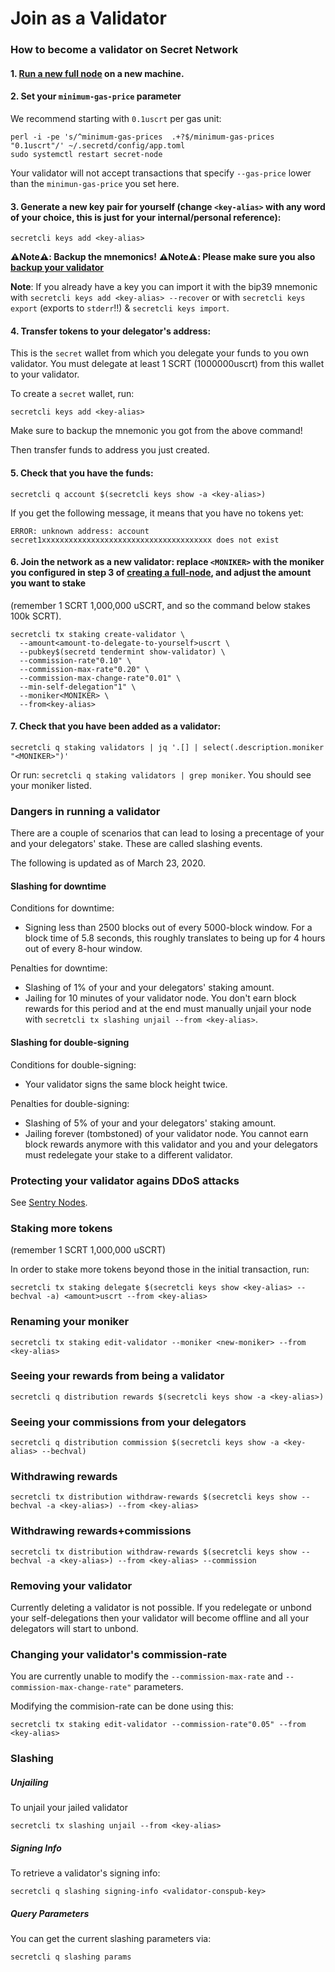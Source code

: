 <slim-column>


# Join as a Validator


###  How to become a validator on Secret Network

####  1. [Run a new full node](/testnet/run-full-node-testnet.html) on a new machine.

####  2. Set your `minimum-gas-price` parameter

We recommend starting with `0.1uscrt` per gas unit:

```
perl -i -pe 's/^minimum-gas-prices  .+?$/minimum-gas-prices  "0.1uscrt"/' ~/.secretd/config/app.toml
sudo systemctl restart secret-node

```

Your validator will not accept transactions that specify `--gas-price` lower than the `minimun-gas-price` you set here.

####  3. Generate a new key pair for yourself (change `<key-alias>` with any word of your choice, this is just for your internal/personal reference):

```
secretcli keys add <key-alias>

```

**⚠️Note⚠️: Backup the mnemonics!** **⚠️Note⚠️: Please make sure you also [backup your validator](/validators-and-full-nodes/backup-a-validator.html)**

**Note**: If you already have a key you can import it with the bip39 mnemonic with `secretcli keys add <key-alias> --recover` or with `secretcli keys export` (exports to `stderr`!!) & `secretcli keys import`.

####  4. Transfer tokens to your delegator's address:

This is the `secret` wallet from which you delegate your funds to you own validator. You must delegate at least 1 SCRT (1000000uscrt) from this wallet to your validator.

To create a `secret` wallet, run:

```
secretcli keys add <key-alias>

```

Make sure to backup the mnemonic you got from the above command!

Then transfer funds to address you just created.

####  5. Check that you have the funds:

```
secretcli q account $(secretcli keys show -a <key-alias>)

```

If you get the following message, it means that you have no tokens yet:

```
ERROR: unknown address: account secret1xxxxxxxxxxxxxxxxxxxxxxxxxxxxxxxxxxxxxx does not exist

```

####  6. Join the network as a new validator: replace `<MONIKER>` with the moniker you configured in step 3 of [creating a full-node](/testnet/run-full-node-testnet.html), and adjust the amount you want to stake

(remember 1 SCRT  1,000,000 uSCRT, and so the command below stakes 100k SCRT).

```
secretcli tx staking create-validator \
  --amount<amount-to-delegate-to-yourself>uscrt \
  --pubkey$(secretd tendermint show-validator) \
  --commission-rate"0.10" \
  --commission-max-rate"0.20" \
  --commission-max-change-rate"0.01" \
  --min-self-delegation"1" \
  --moniker<MONIKER> \
  --from<key-alias>

```

####  7. Check that you have been added as a validator:

```
secretcli q staking validators | jq '.[] | select(.description.moniker  "<MONIKER>")'

```

Or run: `secretcli q staking validators | grep moniker`. You should see your moniker listed.

###  Dangers in running a validator

There are a couple of scenarios that can lead to losing a precentage of your and your delegators' stake. These are called slashing events.

The following is updated as of March 23, 2020.

####  Slashing for downtime

Conditions for downtime:

*   Signing less than 2500 blocks out of every 5000-block window. For a block time of 5.8 seconds, this roughly translates to being up for 4 hours out of every 8-hour window.

Penalties for downtime:

*   Slashing of 1% of your and your delegators' staking amount.
*   Jailing for 10 minutes of your validator node. You don't earn block rewards for this period and at the end must manually unjail your node with `secretcli tx slashing unjail --from <key-alias>`.

####  Slashing for double-signing

Conditions for double-signing:

*   Your validator signs the same block height twice.

Penalties for double-signing:

*   Slashing of 5% of your and your delegators' staking amount.
*   Jailing forever (tombstoned) of your validator node. You cannot earn block rewards anymore with this validator and you and your delegators must redelegate your stake to a different validator.

###  Protecting your validator agains DDoS attacks

See [Sentry Nodes](/validators-and-full-nodes/sentry-nodes.html).

###  Staking more tokens

(remember 1 SCRT  1,000,000 uSCRT)

In order to stake more tokens beyond those in the initial transaction, run:

```
secretcli tx staking delegate $(secretcli keys show <key-alias> --bechval -a) <amount>uscrt --from <key-alias>

```

###  Renaming your moniker

```
secretcli tx staking edit-validator --moniker <new-moniker> --from <key-alias>

```

###  Seeing your rewards from being a validator

```
secretcli q distribution rewards $(secretcli keys show -a <key-alias>)

```

###  Seeing your commissions from your delegators

```
secretcli q distribution commission $(secretcli keys show -a <key-alias> --bechval)

```

###  Withdrawing rewards

```
secretcli tx distribution withdraw-rewards $(secretcli keys show --bechval -a <key-alias>) --from <key-alias>

```

###  Withdrawing rewards+commissions

```
secretcli tx distribution withdraw-rewards $(secretcli keys show --bechval -a <key-alias>) --from <key-alias> --commission

```

###  Removing your validator

Currently deleting a validator is not possible. If you redelegate or unbond your self-delegations then your validator will become offline and all your delegators will start to unbond.

###  Changing your validator's commission-rate

You are currently unable to modify the `--commission-max-rate` and `--commission-max-change-rate"` parameters.

Modifying the commision-rate can be done using this:

```
secretcli tx staking edit-validator --commission-rate"0.05" --from <key-alias>

```

###  Slashing

#####  Unjailing

To unjail your jailed validator

```
secretcli tx slashing unjail --from <key-alias>

```

#####  Signing Info

To retrieve a validator's signing info:

```
secretcli q slashing signing-info <validator-conspub-key>

```

#####  Query Parameters

You can get the current slashing parameters via:

```
secretcli q slashing params

```



</slim-column>